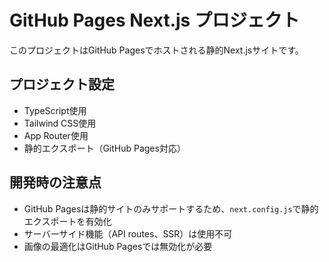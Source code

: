 <!-- Use this file to provide workspace-specific custom instructions to Copilot. For more details, visit https://code.visualstudio.com/docs/copilot/copilot-customization#_use-a-githubcopilotinstructionsmd-file -->

# GitHub Pages Next.js プロジェクト

このプロジェクトはGitHub Pagesでホストされる静的Next.jsサイトです。

## プロジェクト設定
- TypeScript使用
- Tailwind CSS使用
- App Router使用
- 静的エクスポート（GitHub Pages対応）

## 開発時の注意点
- GitHub Pagesは静的サイトのみサポートするため、`next.config.js`で静的エクスポートを有効化
- サーバーサイド機能（API routes、SSR）は使用不可
- 画像の最適化はGitHub Pagesでは無効化が必要
